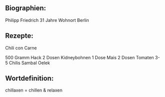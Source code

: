 ## Biographien:

Philipp Friedrich
31 Jahre
Wohnort Berlin

## Rezepte:

Chili con Carne

500 Gramm Hack
2 Dosen Kidneybohnen
1 Dose Mais
2 Dosen Tomaten
3-5 Chilis
Sambal Oelek

## Wortdefinition:

chillaxen = chillen & relaxen
